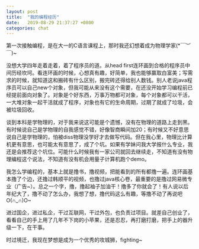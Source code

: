```yaml
---
layout: post
title:  "我的编程经历"
date:   2019-08-29 21:37:27 +0800
categories: chat
---
```

第一次接触编程，是在大一的C语言课程上，那时我还幻想着成为物理学家(*￣︶￣)~

没想大学四年走着走着，着了程序员的道。从head first连环画到合格的程序员中间历经坎坷。看连环画的时候，心想真有趣，好简单，我也能够赢取白富美；写需求的时候，就知道这和搬砖有什么区别，搬完砖还得给别人数钱。别人老说java程序员可以自己new个对象，但我可能从来没有这个需要，在还没开始学习编程前已经提前面向对象了。对象是个好东西，万事万物都可对象，每个对象都可以干活，一大堆对象一起干活就成了程序，对象也有它的生命周期，过期了就成了垃圾，会被垃圾回收。

谈到本科是学物理的，对于我来说这可能是个遗憾，没有在物理的道路上走到黑。有时候说自己是学物理的自我感觉不错，好像智商瞬间加20；有时候又不好意思说自己是学物理的，怕被diss物理没学好才去做写代码。但在我心里，物理比计算机更有意思，也可能太有意思了，成了个坑。如果有学妹问我大学报什么专业，我还是会推荐这个坑位。可能什么时候我有一家公司就回去继续走，不知道有没有物理编程这个说法，不知道有没有机会用量子计算机跑个demo。

我怎么学编程的，基本上就是撸书，撸视频，把能看到的所有都撸一遍。连环画基本撸了个边，还撸过韩顺平的视频，也撸过java核心卷，最重要的是撸过网易微专业（广告~）。总之一个字，撸，撸起袖子加油干！撸多了你就会了！有人说以后年纪大了，撸不动了怎么办，我想了想，撸代码这么有趣，等撸不动了再说吧O(∩_∩)O~

进过国企，进过私企，干过互联网，干过外包，也负责过项目。就差自己创业了，看看自己的手上用了几年不下岗的小苹果，还是忍忍，再打磨打磨，把手上的器升级一下，在干事。

时过境迁，我现在梦想是成为一个优秀的攻城狮，fighting~
